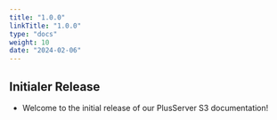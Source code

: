 ```yaml
---
title: "1.0.0"
linkTitle: "1.0.0"
type: "docs"
weight: 10
date: "2024-02-06"
---
```

## Initialer Release

- Welcome to the initial release of our PlusServer S3 documentation!